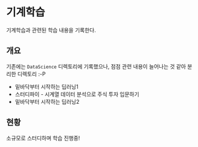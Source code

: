 # 기계학습

기계학습과 관련된 학습 내용을 기록한다.

## 개요

기존에는 `DataScience` 디렉토리에 기록했으나, 점점 관련 내용이 늘어나는 것 같아 분리한 디렉토리 :-P

* 밑바닥부터 시작하는 딥러닝1
* 스터디파이 - 시계열 데이터 분석으로 주식 투자 입문하기
* 밑바닥부터 시작하는 딥러닝2

## 현황

소규모로 스터디하며 학습 진행중!